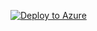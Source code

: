[![Deploy to Azure](http://azuredeploy.net/deploybutton.png)](https://portal.azure.com/#create/Microsoft.Template/uri/https%3A%2F%2Fraw.githubusercontent.com%2Fnegativeeddy%2Fvoicetest%2Fupdatedeploywithusagetag%2Fazuredeploy.json)
